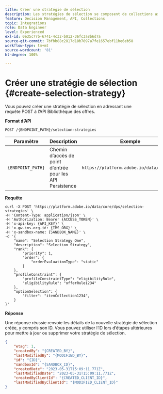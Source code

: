 ```yaml
---
title: Créer une stratégie de sélection
description: Les stratégies de sélection se composent de collections associées à des contraintes et à des méthodes de classement pour déterminer les offres.
feature: Decision Management, API, Collections
topic: Integrations
role: Data Engineer
level: Experienced
exl-id: 0e35c77b-6741-4c32-b012-36fc3a8b6d7a
source-git-commit: 7bfbb88c2817d18b7897a7fe1657ebf11be6eb58
workflow-type: tm+mt
source-wordcount: '81'
ht-degree: 100%

---
```


# Créer une stratégie de sélection {#create-selection-strategy}

Vous pouvez créer une stratégie de sélection en adressant une requête POST à l’API Bibliothèque des offres.

**Format d’API**

```http
POST /{ENDPOINT_PATH}/selection-strategies 
```

| Paramètre | Description | Exemple |
| --------- | ----------- | ------- |
| `{ENDPOINT_PATH}` | Chemin d’accès de point d’entrée pour les API Persistence | `https://platform.adobe.io/data/core/dps` |

**Requête**

```shell
curl -X POST 'https://platform.adobe.io/data/core/dps/selection-strategies' \
-H 'Content-Type: application/json' \
-H 'Authorization: Bearer {ACCESS_TOKEN}' \
-H 'x-api-key: {API_KEY}' \
-H 'x-gw-ims-org-id: {IMS_ORG}' \
-H 'x-sandbox-name: {SANDBOX_NAME}' \
-d '{    
    "name": "Selection Strategy One",
    "description": "Selection Strategy",
    "rank": {
        "priority": 1,
        "order": {
            "orderEvaluationType": "static"
        }
    },
    "profileConstraint": {
        "profileConstraintType": "eligibilityRule",
        "eligibilityRule": "offerRule1234"
    },
    "optionSelection": {
        "filter": "itemCollection1234",
    }
}'
```

**Réponse**

Une réponse réussie renvoie les détails de la nouvelle stratégie de sélection créée, y compris son ID. Vous pouvez utiliser l’ID lors d’étapes ultérieures pour mettre à jour ou supprimer votre stratégie de sélection.

```json
{
    "etag": 1,
    "createdBy": "{CREATED_BY}",
    "lastModifiedBy": "{MODIFIED_BY}",
    "id": "{ID}",
    "sandboxId": "{SANDBOX_ID}",
    "createdDate": "2023-05-31T15:09:11.771Z",
    "lastModifiedDate": "2023-05-31T15:09:11.771Z",
    "createdByClientId": "{CREATED_CLIENT_ID}",
    "lastModifiedByClientId": "{MODIFIED_CLIENT_ID}"
}
```
